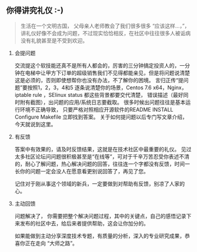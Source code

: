 ## 你得讲究礼仪 :-)
   > 生活在一个文明古国， 父母亲人老师教会了我们很多很多 “应该这样...，”，讲礼仪好像不会成为问题，不过现实恰恰相反，在社区中往往很多人被诟病没有礼貌甚至是不受到欢迎。

1. 会提问题

   交流提这个软技能还真不是所有人都会的，厉害的三分钟搞定投资人的，一分钟在电梯中让甲方下订单的超级销售我们不见得都能亲见，但是将问题说清楚这是必须的，否则即使想帮你也没有办法，不了解你的困境。
   言归正传“提问题”要按照1，2，3，4和5 逐条说清楚你的场景，Centos 7.6 x64，Nginx，iptable rule ，SElinux status 都这些背景都要交代清楚， 错误描述（最好同时附有截图），出问题的应用/系统日志要截取。
   很多时候出问题往往是基本运行环境不正确导致， 只要严格对照相应开源软件的README INSTALL Configure  Makefile 立即找到答案。
   关于如何提问题以后专门写文章介绍，今天就说到这里。

1. 有反馈

   答案中有效果的，请及时反馈结果，这就是在技术社区中最重要的礼仪。
   见过太多社区论坛问问题很积极甚至是“在线等”，可对于千辛万苦忍受你表述不清的，耐心了解问题，热心解决问题的回答，往往连一个字都没有反馈，时间一长你的问题一定会没人在愿意看更别说回答了，再见了您。
   
   记住对于刚从事这个领域的新兵，一定要做到对帮助有反馈，别凉了人家的心。

1. 主动回馈

   问题解决了， 你需要把整个解决问题过程，其中的关键点，自己的感悟记录下来发布的社区中去，给后来者提供帮助，这会让你加分的。
   
   如果能做到主动分享深度技术专题，有质量的分析，深入的专业研究成果，恭喜你正在走向 “大师之路”。
